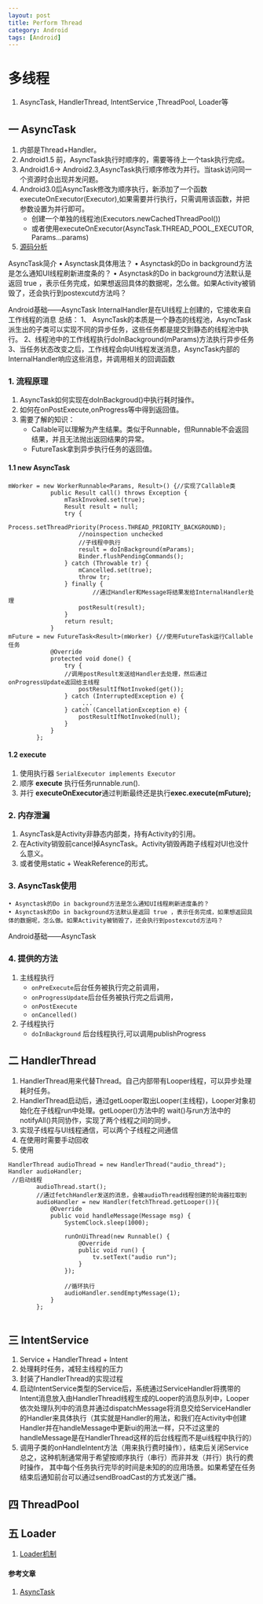 ```yaml
---
layout: post
title: Perform Thread
category: Android
tags: [Android]
---
```


# 多线程
1. AsyncTask, HandlerThread, IntentService ,ThreadPool, Loader等

## 一 AsyncTask
1. 内部是Thread+Handler。
2. Android1.5	前，AsyncTask执行时顺序的，需要等待上一个task执行完成。
3. Android1.6-> Android2.3,AsyncTask执行顺序修改为并行。当task访问同一个资源时会出现并发问题。
4. Android3.0后AsyncTask修改为顺序执行，新添加了一个函数executeOnExecutor(Executor),如果需要并行执行，只需调用该函数，并把参数设置为并行即可。
	* 创建一个单独的线程池(Executors.newCachedThreadPool())
	* 或者使用executeOnExecutor(AsyncTask.THREAD_POOL_EXECUTOR, Params...params)
5. [源码分析](https://blog.csdn.net/liyuchong2537631/article/details/49760177)


AsyncTask简介
    • Asynctask具体用法？
    • Asynctask的Do in background方法是怎么通知UI线程刷新进度条的？
    • Asynctask的Do in background方法默认是返回 true ，表示任务完成，如果想返回具体的数据呢，怎么做。如果Activity被销毁了，还会执行到postexcutd方法吗？
    
Android基础——AsyncTask
InternalHandler是在UI线程上创建的，它接收来自工作线程的消息
总结：
1、 AsyncTask的本质是一个静态的线程池，AsyncTask派生出的子类可以实现不同的异步任务，这些任务都是提交到静态的线程池中执行。
2、线程池中的工作线程执行doInBackground(mParams)方法执行异步任务
3、当任务状态改变之后，工作线程会向UI线程发送消息，AsyncTask内部的InternalHandler响应这些消息，并调用相关的回调函数



### 1. 流程原理
1. AsyncTask如何实现在doInBackgroud()中执行耗时操作。
2. 如何在onPostExecute,onProgress等中得到返回值。
3. 需要了解的知识：
	* Callable可以理解为产生结果。类似于Runnable，但Runnable不会返回结果，并且无法抛出返回结果的异常。
	* FutureTask拿到异步执行任务的返回值。


#### 1.1 new AsyncTask

```
mWorker = new WorkerRunnable<Params, Result>() {//实现了Callable类
            public Result call() throws Exception {
                mTaskInvoked.set(true);
                Result result = null;
                try {
                    Process.setThreadPriority(Process.THREAD_PRIORITY_BACKGROUND);
                    //noinspection unchecked
                    //子线程中执行
                    result = doInBackground(mParams);
                    Binder.flushPendingCommands();
                } catch (Throwable tr) {
                    mCancelled.set(true);
                    throw tr;
                } finally {
                		//通过Handler和Message将结果发给InternalHandler处理
                    postResult(result);
                }
                return result;
            }
mFuture = new FutureTask<Result>(mWorker) {//使用FutureTask运行Callable任务
            @Override
            protected void done() {
                try {
                //调用postResult发送给Handler去处理，然后通过onProgressUpdate返回给主线程
                    postResultIfNotInvoked(get());
                } catch (InterruptedException e) {
                	 ...
                } catch (CancellationException e) {
                    postResultIfNotInvoked(null);
                }
            }
        };           
```


#### 1.2 execute
1. 使用执行器 `SerialExecutor implements Executor`
2. 顺序 **execute** 执行任务runnable.run().
3. 并行 **executeOnExecutor**通过判断最终还是执行**exec.execute(mFuture);**


### 2. 内存泄漏
1. AsyncTask是Activity非静态内部类，持有Activity的引用。
2. 在Activity销毁前cancel掉AsyncTask。Activity销毁再跑子线程对UI也没什么意义。
3. 或者使用static + WeakReference的形式。

### 3. AsyncTask使用
    • Asynctask的Do in background方法是怎么通知UI线程刷新进度条的？
    • Asynctask的Do in background方法默认是返回 true ，表示任务完成，如果想返回具体的数据呢，怎么做。如果Activity被销毁了，还会执行到postexcutd方法吗？
Android基础——AsyncTask

### 4. 提供的方法
1. 主线程执行
	* `onPreExecute`后台任务被执行完之前调用，
	* `onProgressUpdate`后台任务被执行完之后调用，
	* `onPostExecute`
	* `onCancelled()`
2. 子线程执行
	* `doInBackground` 后台线程执行,可以调用publishProgress

## 二 HandlerThread
1. HandlerThread用来代替Thread。自己内部带有Looper线程，可以异步处理耗时任务。
2. HandlerThread启动后，通过getLooper取出Looper(主线程)，Looper对象初始化在子线程run中处理。getLooper()方法中的 wait()与run方法中的notifyAll()共同协作，实现了两个线程之间的同步。
3. 实现子线程与UI线程通信，可以两个子线程之间通信
4. 在使用时需要手动回收
5. 使用

```
HandlerThread audioThread = new HandlerThread("audio_thread");
Handler audioHandler;
 //启动线程
        audioThread.start();
        //通过fetchHandler发送的消息，会被audioThread线程创建的轮询器拉取到
        audioHandler = new Handler(fetchThread.getLooper()){
            @Override
            public void handleMessage(Message msg) {
                SystemClock.sleep(1000);

                runOnUiThread(new Runnable() {
                    @Override
                    public void run() {
                        tv.setText("audio run");
                    }
                });

                //循环执行
                audioHandler.sendEmptyMessage(1);
            }
        };
    
```

## 三 IntentService
1. Service + HandlerThread + Intent
2. 处理耗时任务，减轻主线程的压力
3. 封装了HandlerThread的实现过程
4. 启动IntentService类型的Service后，系统通过ServiceHandler将携带的Intent消息放入由HandlerThread线程生成的Looper的消息队列中，Looper依次处理队列中的消息并通过dispatchMessage将消息交给ServiceHandler的Handler来具体执行（其实就是Handler的用法，和我们在Activity中创建Handler并在handleMessage中更新ui的用法一样，只不过这里的handleMessage是在HandlerThread这样的后台线程而不是ui线程中执行的）
5. 调用子类的onHandleIntent方法（用来执行费时操作），结束后关闭Service 总之，这种机制通常用于希望按顺序执行（串行）而非并发（并行）执行的费时操作， 
其中每个任务执行完毕的时间是未知的的应用场景。如果希望在任务结束后通知前台可以通过sendBroadCast的方式发送广播。

## 四 ThreadPool


## 五 Loader
1. [Loader机制](https://blog.csdn.net/sk719887916/article/details/51540610)



#### 参考文章
1. [AsyncTask](https://blog.csdn.net/hpc19950723/article/details/70738922)



